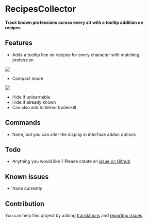 # RecipesCollector

**Track known professions across every alt with a tooltip addition on recipes**

## Features

- Adds a tooltip line on recipes for every character with matching profession

![](https://img.klso.fr/O3QWi.png)

- Compact mode

![](https://img.klso.fr/1lKAM.png)

- Hide if unlearnable
- Hide if already known
- Can also add to linked tradeskill

## Commands

- None, but you can alter the display in interface addon options

## Todo

- Anything you would like ? Please create an [issue on Github](https://github.com/ZergRael/RecipesCollector/issues)

## Known issues

- None currently

## Contribution

You can help this project by adding [translations](https://www.curseforge.com/wow/addons/recipescollector/localization) and [reporting issues](https://github.com/ZergRael/RecipesCollector/issues).
